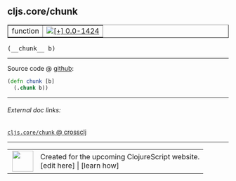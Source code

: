 ## cljs.core/chunk



 <table border="1">
<tr>
<td>function</td>
<td><a href="https://github.com/cljsinfo/cljs-api-docs/tree/0.0-1424"><img valign="middle" alt="[+] 0.0-1424" title="Added in 0.0-1424" src="https://img.shields.io/badge/+-0.0--1424-lightgrey.svg"></a> </td>
</tr>
</table>


 <samp>
(__chunk__ b)<br>
</samp>

---







Source code @ [github](https://github.com/clojure/clojurescript/blob/r2280/src/cljs/cljs/core.cljs#L2520-L2521):

```clj
(defn chunk [b]
  (.chunk b))
```

<!--
Repo - tag - source tree - lines:

 <pre>
clojurescript @ r2280
└── src
    └── cljs
        └── cljs
            └── <ins>[core.cljs:2520-2521](https://github.com/clojure/clojurescript/blob/r2280/src/cljs/cljs/core.cljs#L2520-L2521)</ins>
</pre>

-->

---



###### External doc links:

[`cljs.core/chunk` @ crossclj](http://crossclj.info/fun/cljs.core.cljs/chunk.html)<br>

---

 <table>
<tr><td>
<img valign="middle" align="right" width="48px" src="http://i.imgur.com/Hi20huC.png">
</td><td>
Created for the upcoming ClojureScript website.<br>
[edit here] | [learn how]
</td></tr></table>

[edit here]:https://github.com/cljsinfo/cljs-api-docs/blob/master/cljsdoc/cljs.core_chunk.cljsdoc
[learn how]:https://github.com/cljsinfo/cljs-api-docs/wiki/cljsdoc-files

<!--

This information was too distracting to show to readers, but I'll leave it
commented here since it is helpful to:

- pretty-print the data used to generate this document
- and show how to retrieve that data



The API data for this symbol:

```clj
{:ns "cljs.core",
 :name "chunk",
 :type "function",
 :signature ["[b]"],
 :source {:code "(defn chunk [b]\n  (.chunk b))",
          :title "Source code",
          :repo "clojurescript",
          :tag "r2280",
          :filename "src/cljs/cljs/core.cljs",
          :lines [2520 2521]},
 :full-name "cljs.core/chunk",
 :full-name-encode "cljs.core_chunk",
 :history [["+" "0.0-1424"]]}

```

Retrieve the API data for this symbol:

```clj
;; from Clojure REPL
(require '[clojure.edn :as edn])
(-> (slurp "https://raw.githubusercontent.com/cljsinfo/cljs-api-docs/catalog/cljs-api.edn")
    (edn/read-string)
    (get-in [:symbols "cljs.core/chunk"]))
```

-->
